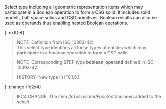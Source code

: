 ﻿Select type including all geometric representation items which may participate in a Boolean operation to form a CSG solid. It includes solid models, half space solids and CSG primitives. Boolean results can also be used as operands thus enabling nested Boolean operations.

{ .extDef}
> NOTE&nbsp; Definition from ISO 10303-42:  
> This select type identifies all those types of entities which may participate in a boolean operation to form a CSG solid.

> NOTE&nbsp; Corresponding STEP type **boolean_operand** defined in ISO 10303-42.

> HISTORY&nbsp; New type in IFC1.5.1.

{ .change-ifc2x4}
> IFC4 CHANGE&nbsp; The item _IfcTessellatedFaceSet_ has been added to the select.
